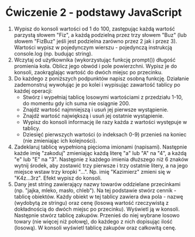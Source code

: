 # Ćwiczenie 2 - podstawy JavaScript
<ol>
  <li>
    Wypisz do konsoli wartości od 1 do 100, zastępując każdą wartość parzystą słowem "Fiz", a każdą podzielną przez trzy słowem "Buz" (lub słowem "FizBuz" jeśli jest podzielna zarówno przez 2 jak i przez 3). Wartości wypisz w pojedynczym wierszu - pojedynczą instrukcją console.log (np. budując string).
  </li>
  <li>
    Wczytaj od użytkownika (wykorzystując funkcję prompt()) długość promienia koła. Oblicz jego obwód i pole powierzchni. Wypisz je do konsoli, zaokrąglając wartość do dwóch miejsc po przecinku.
  </li>
  <li>
    Do każdego z poniższych podpunktów napisz osobną funkcję. Działanie zademonstruj wywołując je po kolei i wypisując zawartość tablicy po każdej operacji:
    <ul>
      <li>
        Stwórz i wypełniaj tablicę losowymi wartościami z przedziału 1-10, do momentu gdy ich suma nie osiągnie 200.
      </li>
      <li>
        Znajdź wartość najmniejszą i usuń jej pierwsze wystąpienie.
      </li>
      <li>
        Znajdź wartość największą i usuń jej ostatnie wystąpienie.
      </li>
      <li>
        Wypisz do konsoli informację ile razy każda z wartości występuje w tablicy.
      </li>
      <li>
        Dziesięć pierwszych wartości (o indeksach 0-9) przenieś na koniec (nie zmieniając ich kolejności).
      </li>
    </ul>
  </li>
  <li>
    Zadeklaruj tablicę wypełnioną pięcioma imionami (napisami). Następnie każde imię "zakoduj" zmieniając każdą literę "a" lub "A" na "4", a każdą "e" lub "E" na "3". Następnie z każdego imienia dłuższego niż 6 znaków wytnij środek, aby zostawić trzy pierwsze i trzy ostatnie litery, a na jego miejsce wstaw trzy kropki "...". Np. imię "Kazimierz" zmieni się w "K4z...3rz". Efekt wypisz do konsoli.
  </li>
  <li>
    Dany jest string zawierający nazwy towarów oddzielane przecinkami (np. "jajka, mleko, masło, chleb"). Na tej podstawie stwórz cennik - tablicę obiektów. Każdy obiekt w tej tablicy zawiera dwa pola - nazwę (wydobytą ze stringu) oraz cenę (losową wartość rzeczywistą z dokładnością do dwóch miejsc po przecinku). Wyświetl ją w konsoli. Następnie stwórz tablicę zakupów. Przenieś do niej wybrane losowo towary (nie więcej niż połowę), do każdego z nich dopisując ilość (losową). W konsoli wyświetl tablicę zakupów oraz całkowitą cenę.
  </li>
 </ol>

